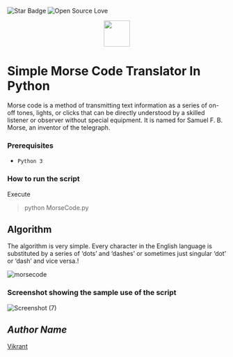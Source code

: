 <!--Please do not remove this part-->
![Star Badge](https://img.shields.io/static/v1?label=%F0%9F%8C%9F&message=If%20Useful&style=style=flat&color=BC4E99)
![Open Source Love](https://badges.frapsoft.com/os/v1/open-source.svg?v=103)

<div align="center">
  <img height="60" src="https://user-images.githubusercontent.com/85709371/153715486-5da59ace-7f32-4f79-a365-318102feed51.png">
</div>

# Simple Morse Code Translator In Python

Morse code is a method of transmitting text information as a series of on-off tones, lights, or clicks that can be directly understood by a skilled listener or observer without special equipment. It is named for Samuel F. B. Morse, an inventor of the telegraph.

### Prerequisites
- `Python 3`

### How to run the script
Execute
> python MorseCode.py

## Algorithm

The algorithm is very simple. Every character in the English language is substituted by a series of ‘dots’ and ‘dashes’ or sometimes just singular ‘dot’ or ‘dash’ and vice versa.!

![morsecode](https://user-images.githubusercontent.com/85709371/128562810-a0f43d2a-1a9d-428d-b335-40f063fb8806.png)

### Screenshot showing the sample use of the script

![Screenshot (7)](https://user-images.githubusercontent.com/85709371/128562695-97af14a8-edfc-4399-b348-0493ae204ff5.png)

## *Author Name*
[Vikrant](https://github.com/vikrant-v28)
